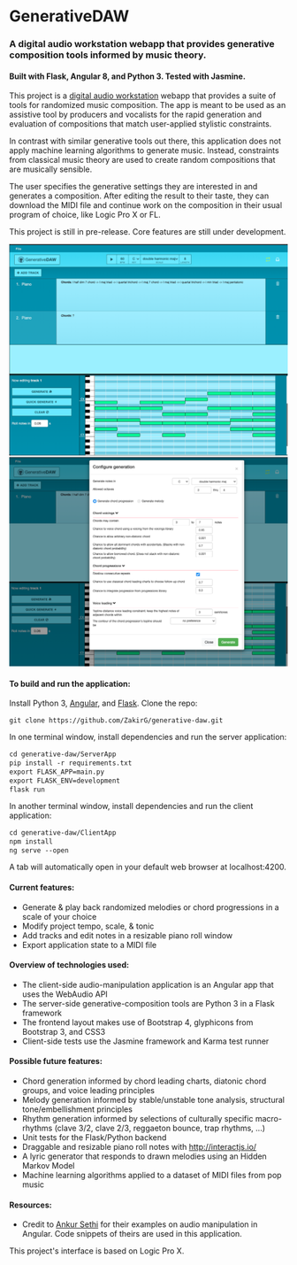 # GenerativeDAW

### A digital audio workstation webapp that provides generative composition tools informed by music theory.

#### Built with Flask, Angular 8, and Python 3. Tested with Jasmine.

This project is a <a href='https://en.wikipedia.org/wiki/Digital_audio_workstation'>digital audio workstation</a> webapp that provides a suite of tools for randomized music composition. The app is meant to be used as an assistive tool by producers and vocalists for the rapid generation and evaluation of compositions that match user-applied stylistic constraints.

In contrast with similar generative tools out there, this application does not apply machine learning algorithms to generate music. Instead, constraints from classical music theory are used to create random compositions that are musically sensible.

The user specifies the generative settings they are interested in and generates a composition. After editing the result to their taste, they can download the MIDI file and continue work on the composition in their usual program of choice, like Logic Pro X or FL.

This project is still in pre-release. Core features are still under development.

<img src="./screenshots/desktopScreenshot.png" alt="App Screenshot on Desktop" width="850"/> 


<img src="./screenshots/desktopScreenshot2.png" alt="App Screenshot on Desktop" width="850"/>

#### To build and run the application:
Install Python 3, <a href='https://angular.io/guide/quickstart'>Angular</a>, and <a href="http://flask.pocoo.org/docs/1.0/installation/" target="_blank">Flask</a>. Clone the repo:
```
git clone https://github.com/ZakirG/generative-daw.git
```

In one terminal window, install dependencies and run the server application:
```
cd generative-daw/ServerApp
pip install -r requirements.txt
export FLASK_APP=main.py
export FLASK_ENV=development
flask run
```

In another terminal window, install dependencies and run the client application:
```
cd generative-daw/ClientApp
npm install
ng serve --open
```
A tab will automatically open in your default web browser at localhost:4200. 

#### Current features:
- Generate & play back randomized melodies or chord progressions in a scale of your choice
- Modify project tempo, scale, & tonic
- Add tracks and edit notes in a resizable piano roll window
- Export application state to a MIDI file

#### Overview of technologies used:
- The client-side audio-manipulation application is an Angular app that uses the WebAudio API
- The server-side generative-composition tools are Python 3 in a Flask framework
- The frontend layout makes use of Bootstrap 4, glyphicons from Bootstrap 3, and CSS3
- Client-side tests use the Jasmine framework and Karma test runner

#### Possible future features:
- Chord generation informed by chord leading charts, diatonic chord groups, and voice leading principles
- Melody generation informed by stable/unstable tone analysis, structural tone/embellishment principles
- Rhythm generation informed by selections of culturally specific macro-rhythms (clave 3/2, clave 2/3, reggaeton bounce, trap rhythms, ...)
- Unit tests for the Flask/Python backend
- Draggable and resizable piano roll notes with http://interactjs.io/
- A lyric generator that responds to drawn melodies using an Hidden Markov Model
- Machine learning algorithms applied to a dataset of MIDI files from pop music


#### Resources:
- Credit to <a href='https://ankursethi.in/2016/01/13/build-a-sampler-with-angular-2-webaudio-and-webmidi-lesson-1-introduction-to-the-webaudio-api/'>Ankur Sethi</a>
for their examples on audio manipulation in Angular. Code snippets of theirs are used in this application.

This project's interface is based on Logic Pro X.
